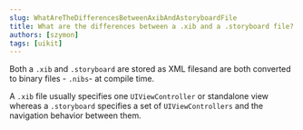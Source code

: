 ```yaml
---
slug: WhatAreTheDifferencesBetweenAxibAndAstoryboardFile
title: What are the differences between a .xib and a .storyboard file?
authors: [szymon]
tags: [uikit]
---
```


Both a `.xib` and `.storyboard` are stored as XML filesand are both converted to binary files - `.nibs`- at compile time.

A `.xib` file usually specifies one `UIViewController` or standalone view whereas a `.storyboard` specifies a set of `UIViewControllers` and the navigation behavior between them.
